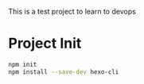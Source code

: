 This is a test project to learn to devops

# Project Init

```bash
npm init
npm install --save-dev hexo-cli
```
